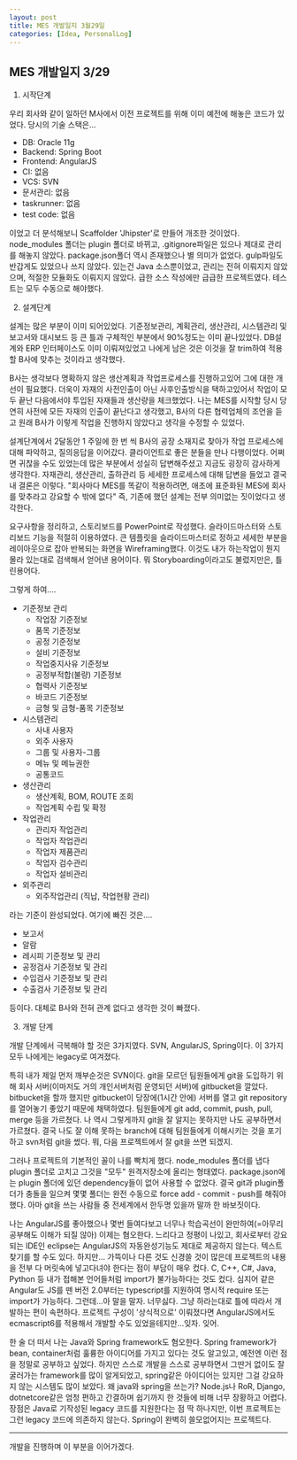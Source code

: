 ```yaml
---
layout: post
title: MES 개발일지 3월29일
categories: [Idea, PersonalLog]
---
```



MES 개발일지 3/29
------------------------


1. 시작단계

우리 회사와 같이 일하던 M사에서 이전 프로젝트를 위해 이미 예전에 해놓은 코드가 있었다. 당시의 기술 스택은...
 * DB: Oracle 11g
 * Backend: Spring Boot
 * Frontend: AngularJS
 * CI: 없음
 * VCS: SVN
 * 문서관리: 없음
 * taskrunner: 없음
 * test code: 없음

이었고 더 분석해보니 Scaffolder 'Jhipster'로 만들어 개조한 것이었다. node_modules 폴더는 plugin 폴더로 바뀌고, .gitignore파일은 있으나 제대로 관리를 해놓지 않았다. package.json폴더 역시 존재했으나 별 의미가 없었다. gulp파일도 반갑게도 있었으나 쓰지 않았다. 있는건 Java 소스뿐이었고, 관리는 전혀 이뤄지지 않았으며, 적절한 모듈화도 이뤄지지 않았다. 급한 소스 작성에만 급급한 프로젝트였다. 테스트는 모두 수동으로 해야했다.

2. 설계단계

설계는 많은 부분이 이미 되어있었다. 기준정보관리, 계획관리, 생산관리, 시스템관리 및 보고서와 대시보드 등 큰 틀과 구체적인 부분에서 90%정도는 이미 끝나있었다. DB설계와 ERP 인터페이스도 이미 이뤄져있었고 나에게 남은 것은 이것을 잘 trim하여 적용할 B사에 맞추는 것이라고 생각했다.

B사는 생각보다 명확하지 않은 생산계획과 작업프로세스를 진행하고있어 그에 대한 개선이 필요했다. 더욱이 자재의 사전인출이 아닌 사후인출방식을 택하고있어서 작업이 모두 끝난 다음에서야 투입된 자재들과 생산량을 체크했었다. 나는 MES를 시작할 당시 당연히 사전에 모든 자재의 인출이 끝난다고 생각했고, B사의 다른 협력업체의 조언을 듣고 원래 B사가 이렇게 작업을 진행하지 않았다고 생각을 수정할 수 있었다. 

설계단계에서 2달동안 1 주일에 한 번 씩 B사의 공장 소재지로 찾아가 작업 프로세스에 대해 파악하고, 질의응답을 이어갔다. 클라이언트로 좋은 분들을 만나 다행이었다. 어쩌면 귀찮을 수도 있었는데 많은 부분에서 성실히 답변해주셨고 지금도 굉장히 감사하게 생각한다. 자재관리, 생산관리, 출하관리 등 세세한 프로세스에 대해 답변을 들었고 결국 내 결론은 이렇다. "회사마다 MES를 똑같이 적용하려면, 애초에 표준화된 MES에 회사를 맞추라고 강요할 수 밖에 없다" 즉, 기존에 했던 설계는 전부 의미없는 짓이었다고 생각한다. 

요구사항을 정리하고, 스토리보드를 PowerPoint로 작성했다. 슬라이드마스터와 스토리보드 기능을 적절히 이용하였다. 큰 템플릿을 슬라이드마스터로 정하고 세세한 부분을 레이아웃으로 잡아 반복되는 화면을 Wireframing했다. 이것도 내가 하는작업이 뭔지 몰라 있는대로 검색해서 얻어낸 용어이다. 뭐 Storyboarding이라고도 불렀지만은, 틀린용어다.

그렇게 하여....

* 기준정보 관리
  * 작업장 기준정보
  * 품목 기준정보
  * 공정 기준정보
  * 설비 기준정보
  * 작업중지사유 기준정보
  * 공정부적합(불량) 기준정보
  * 협력사 기준정보
  * 바코드 기준정보
  * 금형 및 금형-품목 기준정보
* 시스템관리
  * 사내 사용자
  * 외주 사용자
  * 그룹 및 사용자-그룹
  * 메뉴 및 메뉴권한
  * 공통코드
* 생산관리
  * 생산계획, BOM, ROUTE 조회
  * 작업계획 수립 및 확정
* 작업관리
  * 관리자 작업관리
  * 작업자 작업관리
  * 작업자 제품관리
  * 작업자 검수관리
  * 작업자 설비관리
* 외주관리
  * 외주작업관리 (직납, 작업현황 관리)

라는 기준이 완성되었다. 여기에 빠진 것은....
* 보고서
* 알람
* 레시피 기준정보 및 관리
* 공정검사 기준정보 및 관리
* 수입검사 기준정보 및 관리
* 수출검사 기준정보 및 관리

등이다. 대체로 B사와 전혀 관계 없다고 생각한 것이 빠졌다.

3. 개발 단계

개발 단계에서 극복해야 할 것은 3가지였다. SVN, AngularJS, Spring이다. 이 3가지 모두 나에게는 legacy로 여겨졌다. 

특히 내가 제일 먼저 깨부순것은 SVN이다. git을 모르던 팀원들에게 git을 도입하기 위해 회사 서버(이마저도 거의 개인서버처럼 운영되던 서버)에 gitbucket을 깔았다. bitbucket을 할까 했지만 gitbucket이 당장에(1시간 안에) 서버를 열고 git repository를 열어놓기 좋았기 때문에 채택하였다. 팀원들에게 git add, commit, push, pull, merge 등을 가르쳤다. 나 역시 그렇게까지 git을 잘 알지는 못하지만 나도 공부하면서 가르쳤다. 결국 나도 잘 이해 못하는 branch에 대해 팀원들에게 이해시키는 것을 포기하고 svn처럼 git을 썼다. 뭐, 다음 프로젝트에서 잘 git을 쓰면 되겠지.

그러나 프로젝트의 기본적인 꼴이 나를 빡치게 했다. node_modules 폴더를 냅다 plugin 폴더로 고치고 그것을 "모두" 원격저장소에 올리는 형태였다. package.json에는 plugin 폴더에 있던 dependency들이 없어 사용할 수 없었다. 결국 git과 plugin폴더가 충돌을 일으켜 몇몇 폴더는 완전 수동으로 force add - commit - push를 해줘야했다. 아마 git을 쓰는 사람들 중 전세계에서 한두명 있을까 말까 한 바보짓이다. 

나는 AngularJS를 좋아했으나 몇번 들여다보고 너무나 학습곡선이 완만하여(=아무리 공부해도 이해가 되질 않아) 이제는 혐오한다. 느리다고 정평이 나있고, 회사로부터 강요되는 IDE인 eclipse는 AngularJS의 자동완성기능도 제대로 제공하지 않는다. 텍스트찾기를 할 수도 있다. 하지만... 가뜩이나 다른 것도 신경쓸 것이 많은데 프로젝트의 내용을 전부 다 머릿속에 넣고다녀야 한다는 점이 부담이 매우 컸다. C, C++, C#, Java, Python 등 내가 접해본 언어들처럼 import가 불가능하다는 것도 컸다. 심지어 같은 Angular도 JS를 뗀 버전 2.0부터는 typescript를 지원하여 명시적 require 또는 import가 가능하다. 그런데...아 말을 말자. 너무싫다. 그냥 하라는대로 틀에 따라서 개발하는 편이 속편하다. 프로젝트 구성이 '상식적으로' 이뤄졌다면 AngularJS에서도 ecmascript6를 적용해서 개발할 수도 있었을테지만...잊자. 잊어.

한 술 더 떠서 나는 Java와 Spring framework도 혐오한다. Spring framework가 bean, container처럼 훌륭한 아이디어를 가지고 있다는 것도 알고있고, 예전엔 이런 점을 정말로 공부하고 싶었다. 하지만 스스로 개발을 스스로 공부하면서 그딴거 없이도 잘 굴러가는 framework를 많이 알게되었고, spring같은 아이디어는 있지만 그걸 강요하지 않는 시스템도 많이 보았다. 왜 java와 spring을 쓰는가? Node.js나 RoR, Django, dotnetcore같은 엄청 편하고 간결하며 쉽기까지 한 것들에 비해 너무 장황하고 어렵다. 장점은 Java로 기작성된 legacy 코드를 지원한다는 점 딱 하나지만, 이번 프로젝트는 그런 legacy 코드에 의존하지 않는다. Spring이 완벽히 쓸모없어지는 프로젝트다.

------

개발을 진행하며 이 부분을 이어가겠다.